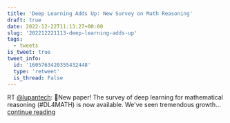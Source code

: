 ```yaml
---
title: 'Deep Learning Adds Up: New Survey on Math Reasoning'
draft: true
date: 2022-12-22T11:13:27+00:00
slug: '202212221113-deep-learning-adds-up'
tags:
  - tweets
is_tweet: true
tweet_info:
  id: '1605763420355432448'
  type: 'retweet'
  is_thread: False
---
```




RT [@lupantech](https://x.com/lupantech): 🎉New paper! The survey of deep learning for mathematical reasoning (#DL4MATH) is now available. We've seen tremendous growth… [continue reading](https://x.com/sytelus/status/1605763420355432448)
